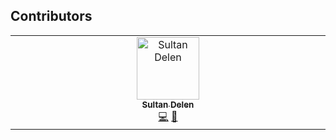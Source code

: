 ## Contributors

<!-- ALL-CONTRIBUTORS-LIST:START - Do not remove or modify this section -->
<!-- prettier-ignore-start -->
<!-- markdownlint-disable -->
<table>
  <tbody>
    <tr>
      <td align="center" valign="top" width="14.28%"><a href="https://github.com/sultandlen"><img src="https://avatars.githubusercontent.com/u/99362897?v=4?s=100" width="100px;" alt="Sultan Delen"/><br /><sub><b>Sultan Delen</b></sub></a><br /><a href="#code-sultandlen" title="Code">💻</a> <a href="#design-sultandlen" title="Design">🎨</a></td>
    </tr>
  </tbody>
</table>

<!-- markdownlint-restore -->
<!-- prettier-ignore-end -->

<!-- ALL-CONTRIBUTORS-LIST:END -->
